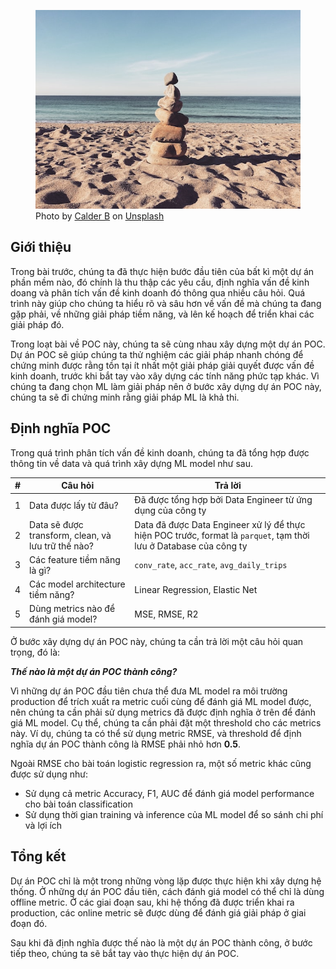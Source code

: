 <figure>
    <img src="../../../assets/images/mlops-crash-course/poc/dinh-nghia-poc/poc.jpg" loading="lazy"/>
    <figcaption>Photo by <a href="https://unsplash.com/@calder_burkhart?utm_source=unsplash&utm_medium=referral&utm_content=creditCopyText">Calder B</a> on <a href="https://unsplash.com/collections/9xo9_xs3W0I/proof-of-concept-poc?utm_source=unsplash&utm_medium=referral&utm_content=creditCopyText">Unsplash</a></figcaption>
</figure>

## Giới thiệu

Trong bài trước, chúng ta đã thực hiện bước đầu tiên của bất kì một dự án phần mềm nào, đó chính là thu thập các yêu cầu, định nghĩa vấn đề kinh doang và phân tích vấn đề kinh doanh đó thông qua nhiều câu hỏi. Quá trình này giúp cho chúng ta hiểu rõ và sâu hơn về vấn đề mà chúng ta đang gặp phải, về những giải pháp tiềm năng, và lên kế hoạch để triển khai các giải pháp đó.

Trong loạt bài về POC này, chúng ta sẽ cùng nhau xây dựng một dự án POC. Dự án POC sẽ giúp chúng ta thử nghiệm các giải pháp nhanh chóng để chứng minh được rằng tồn tại ít nhất một giải pháp giải quyết được vấn đề kinh doanh, trước khi bắt tay vào xây dựng các tính năng phức tạp khác. Vì chúng ta đang chọn ML làm giải pháp nên ở bước xây dựng dự án POC này, chúng ta sẽ đi chứng minh rằng giải pháp ML là khả thi.

## Định nghĩa POC

Trong quá trình phân tích vấn đề kinh doanh, chúng ta đã tổng hợp được thông tin về data và quá trình xây dựng ML model như sau.

| #   | Câu hỏi                                            | Trả lời                                                                                                           |
| --- | -------------------------------------------------- | ----------------------------------------------------------------------------------------------------------------- |
| 1   | Data được lấy từ đâu?                              | Đã được tổng hợp bởi Data Engineer từ ứng dụng của công ty                                                        |
| 2   | Data sẽ được transform, clean, và lưu trữ thế nào? | Data đã được Data Engineer xử lý để thực hiện POC trước, format là `parquet`, tạm thời lưu ở Database của công ty |
| 3   | Các feature tiềm năng là gì?                       | `conv_rate`, `acc_rate`, `avg_daily_trips`                                                                        |
| 4   | Các model architecture tiềm năng?                  | Linear Regression, Elastic Net                                                                                    |
| 5   | Dùng metrics nào để đánh giá model?                | MSE, RMSE, R2                                                                                                     |

Ở bước xây dựng dự án POC này, chúng ta cần trả lời một câu hỏi quan trọng, đó là:

**_Thế nào là một dự án POC thành công?_**

Vì những dự án POC đầu tiên chưa thể đưa ML model ra môi trường production để trích xuất ra metric cuối cùng để đánh giá ML model được, nên chúng ta cần phải sử dụng metrics đã được định nghĩa ở trên để đánh giá ML model. Cụ thể, chúng ta cần phải đặt một threshold cho các metrics này. Ví dụ, chúng ta có thể sử dụng metric RMSE, và threshold để định nghĩa dự án POC thành công là RMSE phải nhỏ hơn **0.5**.

Ngoài RMSE cho bài toán logistic regression ra, một số metric khác cũng được sử dụng như:

- Sử dụng cả metric Accuracy, F1, AUC để đánh giá model performance cho bài toán classification
- Sử dụng thời gian training và inference của ML model để so sánh chi phí và lợi ích

## Tổng kết

Dự án POC chỉ là một trong những vòng lặp được thực hiện khi xây dựng hệ thống. Ở những dự án POC đầu tiên, cách đánh giá model có thể chỉ là dùng offline metric. Ở các giai đoạn sau, khi hệ thống đã được triển khai ra production, các online metric sẽ được dùng để đánh giá giải pháp ở giai đoạn đó.

Sau khi đã định nghĩa được thế nào là một dự án POC thành công, ở bước tiếp theo, chúng ta sẽ bắt tay vào thực hiện dự án POC.
